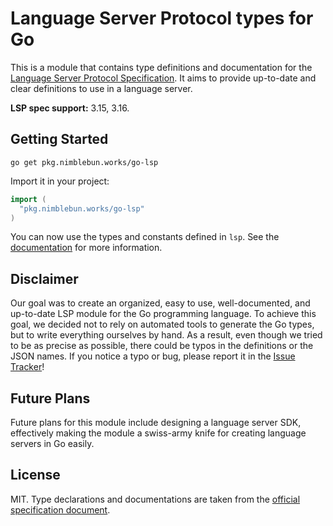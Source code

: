 # Language Server Protocol types for Go

This is a module that contains type definitions and documentation for the
[Language Server Protocol Specification][lsp-spec]. It aims to provide
up-to-date and clear definitions to use in a language server.

**LSP spec support:** 3.15, 3.16.

## Getting Started

```
go get pkg.nimblebun.works/go-lsp
```

Import it in your project:

```go
import (
  "pkg.nimblebun.works/go-lsp"
)
```

You can now use the types and constants defined in `lsp`. See the
[documentation][docs-link] for more information.

## Disclaimer

Our goal was to create an organized, easy to use, well-documented, and
up-to-date LSP module for the Go programming language. To achieve this goal, we
decided not to rely on automated tools to generate the Go types, but to write
everything ourselves by hand. As a result, even though we tried to be as precise
as possible, there could be typos in the definitions or the JSON names. If you
notice a typo or bug, please report it in the [Issue Tracker][issues-link]!

## Future Plans

Future plans for this module include designing a language server SDK,
effectively making the module a swiss-army knife for creating language servers
in Go easily.

## License

MIT. Type declarations and documentations are taken from the
[official specification document][lsp-spec].

[docs-link]: https://pkg.go.dev/pkg.nimblebun.works/go-lsp
[issues-link]: https://github.com/nimblebun/go-lsp/issues
[lsp-spec]: https://microsoft.github.io/language-server-protocol/specifications/specification-current
